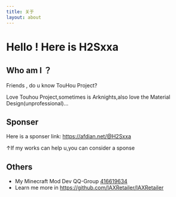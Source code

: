 ```yaml
---
title: 关于
layout: about
---
```

# Hello ! Here is H2Sxxa

## Who am I ？

Friends , do u know TouHou Project?

Love Touhou Project,sometimes is Arknights,also love the Material Design(unprofessional)...

## Sponser

Here is a sponser link: https://afdian.net/@H2Sxxa

↑If my works can help u,you can consider a sponse

## Others

- My Minecraft Mod Dev QQ-Group [416619634](https://jq.qq.com/?_wv=1027&k=SYIkwBe6)
- Learn me more in https://github.com/IAXRetailer/IAXRetailer